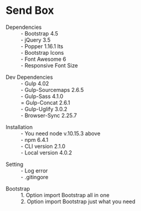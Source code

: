 <h1>Send Box</h1>

<dl>
  <dt>Dependencies</dt>
  <dd> - Bootstrap 4.5</dd>
  <dd> - jQuery 3.5</dd>
  <dd> - Popper 1.16.1 lts</dd>
  <dd> - Bootstrap Icons</dd>
  <dd> - Font Awesome 6</dd>
  <dd> - Responsive Font Size<dd>
</dl>

<dl>
  <dt>Dev Dependencies</dt>
  <dd> - Gulp 4.02<dd>
  <dd> - Gulp-Sourcemaps 2.6.5</dd>
  <dd> - Gulp-Sass 4.1.0<dd>
  <dd> = Gulp-Concat 2.6.1</dd>
  <dd> - Gulp-Uglify 3.0.2</dd>
  <dd> - Browser-Sync 2.25.7<dd>
</dl>

<dl>
  <dt>Installation</dt>
  <dd> - You need node v.10.15.3 above</dd>
  <dd> - npm 6.4.1<dt>
  <dd> - CLI version 2.1.0</dd>
  <dd> - Local version 4.0.2</dd>
</dl>

<dl>
  <dt>Setting</dt>
  <dd> - Log error</dd>
  <dd> - .gitingore</dd>
</dl>

<dl>
  <dt>Bootstrap</dt>
  <dd> 1. Option import Bootstrap all in one</dd>
  <dd> 2. Option import Bootstrap just what you need<dd>
</dl>
